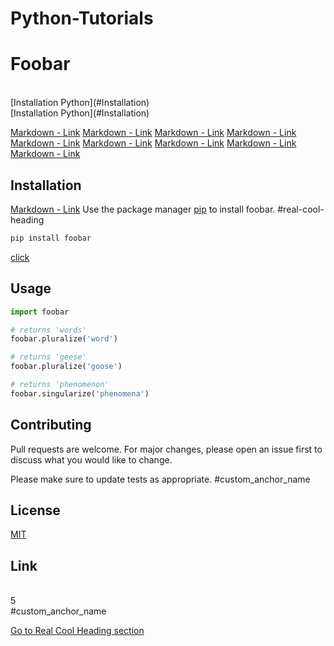# Python-Tutorials
<a name="Foobar"></a>
# Foobar
<br>
[Installation Python](#Installation)
</br>
[Installation Python](#Installation)

[Markdown - Link](#Link)
[Markdown - Link](#Link)
[Markdown - Link](#Link)
[Markdown - Link](#Link)
[Markdown - Link](#Link)
[Markdown - Link](#Link)
[Markdown - Link](#Link)
[Markdown - Link](#Link)
[Markdown - Link](#Link)

## Installation 
[Markdown - Link](#Link)
Use the package manager [pip](https://pip.pypa.io/en/stable/) to install foobar.
#real-cool-heading

```bash
pip install foobar
```
[click](#-custom_anchor_name)

## Usage

```python
import foobar

# returns 'words'
foobar.pluralize('word')

# returns 'geese'
foobar.pluralize('goose')

# returns 'phenomenon'
foobar.singularize('phenomena')
```

## Contributing

Pull requests are welcome. For major changes, please open an issue first
to discuss what you would like to change.

Please make sure to update tests as appropriate.
#custom_anchor_name
## License
[MIT](https://choosealicense.com/licenses/mit/)

## Link
<br>
5
</br>
#custom_anchor_name

[Go to Real Cool Heading section](#real-cool-heading)
